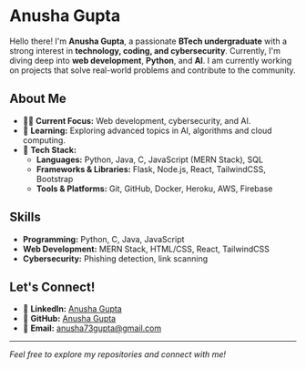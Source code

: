 # Anusha Gupta

Hello there! I'm **Anusha Gupta**, a passionate **BTech undergraduate** with a strong interest in **technology, coding, and cybersecurity**. Currently, I'm diving deep into **web development**, **Python**, and **AI**. I am currently working on projects that solve real-world problems and contribute to the community.

## About Me

- 👩‍💻 **Current Focus:** Web development, cybersecurity, and AI.
- 🌱 **Learning:** Exploring advanced topics in AI, algorithms and cloud computing.
- 🔧 **Tech Stack:**
  - **Languages:** Python, Java, C, JavaScript (MERN Stack), SQL
  - **Frameworks & Libraries:** Flask, Node.js, React, TailwindCSS, Bootstrap
  - **Tools & Platforms:** Git, GitHub, Docker, Heroku, AWS, Firebase

## Skills

- **Programming:** Python, C, Java, JavaScript
- **Web Development:** MERN Stack, HTML/CSS, React, TailwindCSS
- **Cybersecurity:** Phishing detection, link scanning

## Let's Connect!

- 💼 **LinkedIn:** [Anusha Gupta](https://www.linkedin.com/in/anusha-gupta-735826284)
- 🐙 **GitHub:** [Anusha Gupta](https://github.com/anushagupta11)
- 📧 **Email:** [anusha73gupta@gmail.com](anusha73gupta@gmail.com)

---

*Feel free to explore my repositories and connect with me!*

